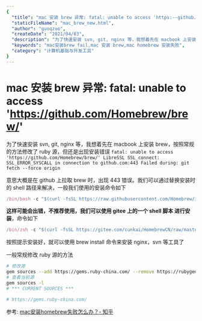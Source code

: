 ```yaml
---
{
  "title": "mac 安装 brew 异常: fatal: unable to access 'https:--github.com-Homebrew-brew-'",
  "staticFileName": "mac_brew_new.html",
  "author": "guoqzuo",
  "createDate": "2021/04/03",
  "description": "为了快速安装 svn, git, nginx 等，我想着先在 macbook 上安装 brew，按照常规的方法修改了 ruby 源，但还是出现安装错误 `fatal: unable to access 'https://github.com/Homebrew/brew/' LibreSSL SSL_connect: SSL_ERROR_SYSCALL in connection to github.com:443 Failed during: git fetch --force origin` ",
  "keywords": "mac安装brew fail,mac 安装 brew,mac homebrew 安装失败",
  "category": "计算机基础与开发工具"
}
---
```

# mac 安装 brew 异常: fatal: unable to access 'https://github.com/Homebrew/brew/'

为了快速安装 svn, git, nginx 等，我想着先在 macbook 上安装 brew，按照常规的方法修改了 ruby 源，但还是出现安装错误 `fatal: unable to access 'https://github.com/Homebrew/brew/' LibreSSL SSL_connect: SSL_ERROR_SYSCALL in connection to github.com:443 Failed during: git fetch --force origin` 

意思大概是在 github 上拉取 brew 时，出现 443 错误。我们可以通过替换安装时的 shell 路径来解决，一般我们使用的安装命令如下
```js
/bin/bash -c "$(curl -fsSL https://raw.githubusercontent.com/Homebrew/install/master/install.sh)"
```
**这样可能会出错，不推荐使用，我们可以使用 gitee 上的一个 shell 脚本 进行安装**，命令如下
```js
/bin/zsh -c "$(curl -fsSL https://gitee.com/cunkai/HomebrewCN/raw/master/Homebrew.sh)"
```

按照提示安装好，就可以使用 brew install 命令来安装 nginx，svn 等工具了

一般常规修改 ruby 源的方法
```bash
# 修改源
gem sources --add https://gems.ruby-china.com/ --remove https://rubygems.org/
# 查看当前源
gem sources -l
# *** CURRENT SOURCES ***

# https://gems.ruby-china.com/
```

参考: [mac安装homebrew失败怎么办？- 知乎](https://www.zhihu.com/question/35928898?sort=created)
